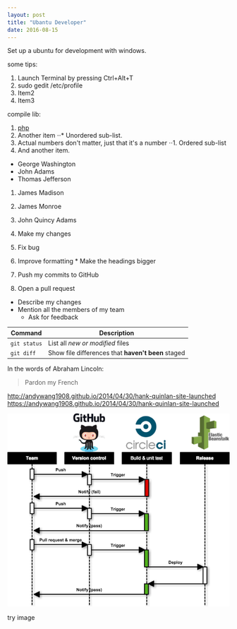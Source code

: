 ```yaml
---
layout: post
title: "Ubantu Developer"
date: 2016-08-15
---
```


Set up a ubuntu for development with windows.
	
some tips:

1. Launch Terminal by pressing Ctrl+Alt+T
2. sudo gedit /etc/profile
3. Item2
4. Item3

compile lib:

1. [php](http://jekyllrb.com)
2. Another item
⋅⋅* Unordered sub-list. 
1. Actual numbers don't matter, just that it's a number
⋅⋅1. Ordered sub-list
4. And another item.

- George Washington
- John Adams
- Thomas Jefferson

1. James Madison
2. James Monroe
5. John Quincy Adams

1. Make my changes
  1. Fix bug
  2. Improve formatting
    * Make the headings bigger
2. Push my commits to GitHub
3. Open a pull request
  * Describe my changes
  * Mention all the members of my team
    * Ask for feedback

| Command | Description |
| --- | --- |
| `git status` | List all *new or modified* files |
| `git diff` | Show file differences that **haven't been** staged |

In the words of Abraham Lincoln:

> Pardon my French

http://andywang1908.github.io/2014/04/30/hank-quinlan-site-launched
https://andywang1908.github.io/2014/04/30/hank-quinlan-site-launched

<img src='/images/2016-08-04-CI.png'/>

try image
